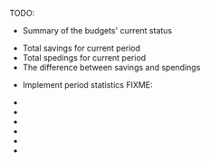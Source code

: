 TODO:
+ Summary of the budgets' current status
- Total savings for current period
- Total spedings for current period
- The difference between savings and spendings
+ Implement period statistics
FIXME:
-
-
-
-
-
-